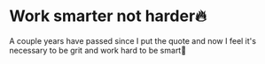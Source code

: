 # Work smarter not harder🔥

A couple years have passed since I put the quote and now I feel it's necessary to be grit and work hard to be smart🤔
